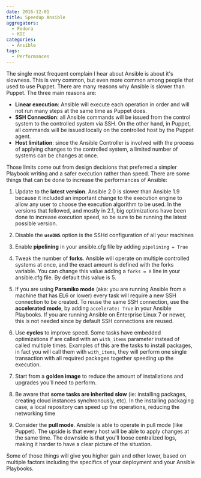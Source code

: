 ```yaml
---
date: 2016-12-01
title: Speedup Ansible
aggregators:
  - Fedora
  - KDE
categories:
  - Ansible
tags:
  - Performances
---
```

The single most frequent complain I hear about Ansible is about it's slowness.
This is very common, but even more common among people that used to use Puppet.
There are many reasons why Ansible is slower than Puppet.
The three main reasons are:

* **Linear execution**: Ansible will execute each operation in order and will not run many steps at the same time as Puppet does.
* **SSH Connection**: all Ansible commands will be issued from the control system to the controlled system via SSH. On the other hand, in Puppet, all commands will be issued locally on the controlled host by the Puppet agent.
* **Host limitation**: since the Ansible Controller is involved with the process of applying changes to the controlled system, a limited number of systems can be changes at once.

Those limits come out from design decisions that preferred a simpler Playbook writing and a safer execution rather than speed.
There are some things that can be done to increase the performances of Ansible:

1. Update to the **latest version**.
Ansible 2.0 is slower than Ansible 1.9 because it included an important change to the execution engine to allow any user to choose the execution algorithm to be used.
In the versions that followed, and mostly in 2.1, big optimizations have been done to increase execution speed, so be sure to be running the latest possible version.

2. Disable the **`useDNS`** option is the SSHd configuration of all your machines

3. Enable **pipelining** in your ansible.cfg file by adding `pipelining = True`

4. Tweak the number of **forks**.
Ansible will operate on multiple controlled systems at once, and the exact amount is defined with the forks variable.
You can change this value adding a `forks = X` line in your ansible.cfg file.
By default this value is 5.

5. If you are using **Paramiko mode** (aka: you are running Ansible from a machine that has EL6 or lower) every task will require a new SSH connection to be created.
To reuse the same SSH connection, use the **accelerated mode**, by adding `accelerate: True` in your Ansible Playbooks.
If you are running Ansible on Enterprise Linux 7 or newer, this is not needed since by default SSH connections are reused.

6. Use **cycles** to improve speed. Some tasks have embedded optimizations if are called with an `with_items` parameter instead of called multiple times.
Examples of this are the tasks to install packages, in fact you will call them with `with_items`, they will perform one single transaction with all required packages together speeding up the execution.

7. Start from a **golden image** to reduce the amount of installations and upgrades you'll need to perform.

8. Be aware that **some tasks are inherited slow** (ie: installing packages, creating cloud instances synchronously, etc).
In the installing packaging case, a local repository can speed up the operations, reducing the networking time

9. Consider the **pull mode**.
Ansible is able to operate in pull mode (like Puppet).
The upside is that every host will be able to apply changes at the same time.
The downside is that you'll loose centralized logs, making it harder to have a clear picture of the situation.

Some of those things will give you higher gain and other lower, based on multiple factors including the specifics of your deployment and your Ansible Playbooks.
